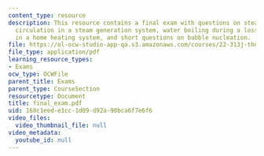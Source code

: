 ```yaml
---
content_type: resource
description: This resource contains a final exam with questions on steady-state natural
  circulation in a steam generation system, water boiling during a loss-of-flow transient
  in a home heating system, and short questions on bubble nucleation.
file: https://ol-ocw-studio-app-qa.s3.amazonaws.com/courses/22-313j-thermal-hydraulics-in-power-technology-spring-2007/168c1eede1cc1d09d92a90bca6f7e6f6_final_exam.pdf
file_type: application/pdf
learning_resource_types:
- Exams
ocw_type: OCWFile
parent_title: Exams
parent_type: CourseSection
resourcetype: Document
title: final_exam.pdf
uid: 168c1eed-e1cc-1d09-d92a-90bca6f7e6f6
video_files:
  video_thumbnail_file: null
video_metadata:
  youtube_id: null
---
```

